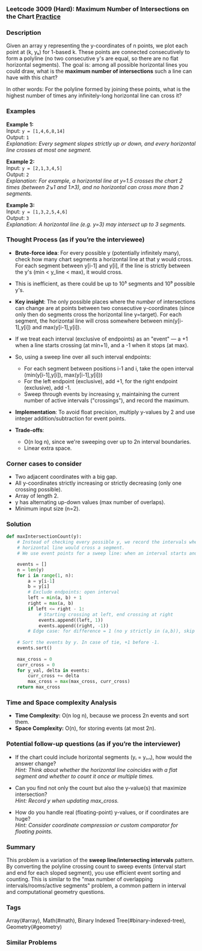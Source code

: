### Leetcode 3009 (Hard): Maximum Number of Intersections on the Chart [Practice](https://leetcode.com/problems/maximum-number-of-intersections-on-the-chart)

### Description  
Given an array y representing the y-coordinates of n points, we plot each point at (k, yₖ) for 1-based k. These points are connected consecutively to form a polyline (no two consecutive y's are equal, so there are no flat horizontal segments). The goal is: among all possible horizontal lines you could draw, what is the **maximum number of intersections** such a line can have with this chart?

In other words: For the polyline formed by joining these points, what is the highest number of times any infinitely-long horizontal line can cross it?

### Examples  

**Example 1:**  
Input: `y = [1,4,6,8,14]`  
Output: `1`  
*Explanation: Every segment slopes strictly up or down, and every horizontal line crosses at most one segment.*

**Example 2:**  
Input: `y = [2,1,3,4,5]`  
Output: `2`  
*Explanation: For example, a horizontal line at y=1.5 crosses the chart 2 times (between 2↘️1 and 1↗️3), and no horizontal can cross more than 2 segments.*

**Example 3:**  
Input: `y = [1,3,2,5,4,6]`  
Output: `3`  
*Explanation: A horizontal line (e.g. y=3) may intersect up to 3 segments.*

### Thought Process (as if you’re the interviewee)  
- **Brute-force idea**: For every possible y (potentially infinitely many), check how many chart segments a horizontal line at that y would cross. For each segment between y[i-1] and y[i], if the line is strictly between the y's (min < y_line < max), it would cross.  
- This is inefficient, as there could be up to 10⁵ segments and 10⁹ possible y's.

- **Key insight**: The only possible places where the *number* of intersections can change are at points between two consecutive y-coordinates (since only then do segments cross the horizontal line y=target). For each segment, the horizontal line will cross somewhere between min(y[i-1],y[i]) and max(y[i-1],y[i]).  
- If we treat each interval (exclusive of endpoints) as an "event" — a +1 when a line starts crossing (at min+1), and a -1 when it stops (at max).

- So, using a sweep line over all such interval endpoints:  
    - For each segment between positions i-1 and i, take the open interval (min(y[i-1],y[i]), max(y[i-1],y[i]))
    - For the left endpoint (exclusive), add +1, for the right endpoint (exclusive), add -1.
    - Sweep through events by increasing y, maintaining the current number of active intervals ("crossings"), and record the maximum.

- **Implementation**: To avoid float precision, multiply y-values by 2 and use integer addition/subtraction for event points.

- **Trade-offs**:  
    - O(n log n), since we're sweeping over up to 2n interval boundaries.
    - Linear extra space.

### Corner cases to consider  
- Two adjacent coordinates with a big gap.
- All y-coordinates strictly increasing or strictly decreasing (only one crossing possible).
- Array of length 2.
- y has alternating up-down values (max number of overlaps).
- Minimum input size (n=2).

### Solution

```python
def maxIntersectionCount(y):
    # Instead of checking every possible y, we record the intervals where a
    # horizontal line would cross a segment.
    # We use event points for a sweep line: when an interval starts and ends.

    events = []
    n = len(y)
    for i in range(1, n):
        a = y[i-1]
        b = y[i]
        # Exclude endpoints: open interval
        left = min(a, b) + 1
        right = max(a, b)
        if left <= right - 1:
            # Starting crossing at left, end crossing at right
            events.append((left, 1))
            events.append((right, -1))
        # Edge case: for difference = 1 (no y strictly in (a,b)), skip
        
    # Sort the events by y. In case of tie, +1 before -1.
    events.sort()
    
    max_cross = 0
    curr_cross = 0
    for y_val, delta in events:
        curr_cross += delta
        max_cross = max(max_cross, curr_cross)
    return max_cross
```

### Time and Space complexity Analysis  

- **Time Complexity:** O(n log n), because we process 2n events and sort them.
- **Space Complexity:** O(n), for storing events (at most 2n).

### Potential follow-up questions (as if you’re the interviewer)  

- If the chart could include horizontal segments (yᵢ = yᵢ₊₁), how would the answer change?  
  *Hint: Think about whether the horizontal line coincides with a flat segment and whether to count it once or multiple times.*

- Can you find not only the count but also the y-value(s) that maximize intersection?  
  *Hint: Record y when updating max_cross.*

- How do you handle real (floating-point) y-values, or if coordinates are huge?  
  *Hint: Consider coordinate compression or custom comparator for floating points.*

### Summary
This problem is a variation of the **sweep line/intersecting intervals** pattern. By converting the polyline crossing count to sweep events (interval start and end for each sloped segment), you use efficient event sorting and counting. This is similar to the "max number of overlapping intervals/rooms/active segments" problem, a common pattern in interval and computational geometry questions.

### Tags
Array(#array), Math(#math), Binary Indexed Tree(#binary-indexed-tree), Geometry(#geometry)

### Similar Problems
